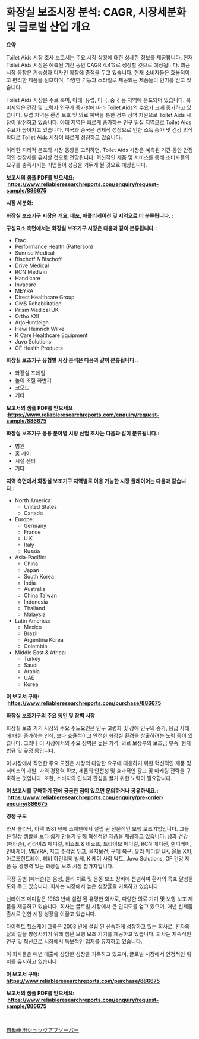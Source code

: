 <p><h1>화장실 보조시장 분석: CAGR, 시장세분화 및 글로벌 산업 개요</h1></p><p><strong>요약</strong></p>
<p><p>Toilet Aids 시장 조사 보고서는 주요 시장 상황에 대한 상세한 정보를 제공합니다. 현재 Toilet Aids 시장은 예측된 기간 동안 CAGR 4.4%로 성장할 것으로 예상됩니다. 최근 시장 동향은 기능성과 디자인 확장에 중점을 두고 있습니다. 현재 소비자들은 효율적이고 편리한 제품을 선호하며, 다양한 기능과 스타일로 제공되는 제품들이 인기를 얻고 있습니다.</p><p>Toilet Aids 시장은 주로 북미, 아태, 유럽, 미국, 중국 등 지역에 분포되어 있습니다. 북미지역은 건강 및 고령자 인구가 증가함에 따라 Toilet Aids의 수요가 크게 증가하고 있습니다. 유럽 지역은 환경 보호 및 의료 혜택을 통한 정부 정책 지원으로 Toilet Aids 시장이 발전하고 있습니다. 아태 지역은 빠르게 증가하는 인구 밀집 지역으로 Toilet Aids 수요가 높아지고 있습니다. 미국과 중국은 경제적 성장으로 인한 소득 증가 및 건강 의식 확대로 Toilet Aids 시장이 빠르게 성장하고 있습니다.</p><p>이러한 지리적 분포와 시장 동향을 고려하면, Toilet Aids 시장은 예측된 기간 동안 안정적인 성장세를 유지할 것으로 전망됩니다. 혁신적인 제품 및 서비스를 통해 소비자들의 요구를 충족시키는 기업들이 성공을 거두게 될 것으로 예상됩니다.</p></p>
<p><strong>보고서의 샘플 PDF를 받으세요: &nbsp;<a href="https://www.reliableresearchreports.com/enquiry/request-sample/886675">https://www.reliableresearchreports.com/enquiry/request-sample/886675</a></strong></p>
<p><strong>시장 세분화:</strong></p>
<p><strong> 화장실 보조기구 시장은 개요, 배포, 애플리케이션 및 지역으로 더 분류됩니다. :</strong></p>
<p><strong>구성요소 측면에서는 화장실 보조기구 시장은 다음과 같이 분류됩니다.:</strong></p>
<p><ul><li>Etac</li><li>Performance Health (Patterson)</li><li>Sunrise Medical</li><li>Bischoff & Bischoff</li><li>Drive Medical</li><li>RCN Medizin</li><li>Handicare</li><li>Invacare</li><li>MEYRA</li><li>Direct Healthcare Group</li><li>GMS Rehabilitation</li><li>Prism Medical UK</li><li>Ortho XXI</li><li>ArjoHuntleigh</li><li>Hewi Heinrich Wilke</li><li>K Care Healthcare Equipment</li><li>Juvo Solutions</li><li>GF Health Products</li></ul></p>
<p><strong> 화장실 보조기구 유형별 시장 분석은 다음과 같이 분류됩니다.:</strong></p>
<p><ul><li>화장실 프레임</li><li>높이 조절 좌변기</li><li>코모드</li><li>기타</li></ul></p>
<p><strong>보고서의 샘플 PDF를 받으세요 :<a href="https://www.reliableresearchreports.com/enquiry/request-sample/886675">https://www.reliableresearchreports.com/enquiry/request-sample/886675</a></strong></p>
<p><strong> 화장실 보조기구 응용 분야별 시장 산업 조사는 다음과 같이 분류됩니다.:</strong></p>
<p><ul><li>병원</li><li>홈 케어</li><li>시설 센터</li><li>기타</li></ul></p>
<p><strong>지역 측면에서 화장실 보조기구 지역별로 이용 가능한 시장 플레이어는 다음과 같습니다.:</strong></p>
<p><ul>
    <li>
        North America:
        <ul>
            <li>United States</li>
            <li>Canada</li>
        </ul>
    </li>
    <li>
        Europe:
        <ul>
            <li>Germany</li>
            <li>France</li>
            <li>U.K.</li>
            <li>Italy</li>
            <li>Russia</li>
        </ul>
    </li>
    <li>
        Asia-Pacific:
        <ul>
            <li>China</li>
            <li>Japan</li>
            <li>South Korea</li>
            <li>India</li>
            <li>Australia</li>
            <li>China Taiwan</li>
            <li>Indonesia</li>
            <li>Thailand</li>
            <li>Malaysia</li>
        </ul>
    </li>
    <li>
        Latin America:
        <ul>
            <li>Mexico</li>
            <li>Brazil</li>
            <li>Argentina Korea</li>
            <li>Colombia</li>
        </ul>
    </li>
    <li>
        Middle East & Africa:
        <ul>
            <li>Turkey</li>
            <li>Saudi</li>
            <li>Arabia</li>
            <li>UAE</li>
            <li>Korea</li>
        </ul>
    </li>
    </ul></p>
<p><strong>이 보고서 구매: &nbsp;<a href="https://www.reliableresearchreports.com/purchase/886675">https://www.reliableresearchreports.com/purchase/886675</a></strong></p>
<p><strong>화장실 보조기구의 주요 동인 및 장벽 시장</strong></p>
<p><p>화장실 보조 기기 시장의 주요 주도요인은 인구 고령화 및 장애 인구의 증가, 응급 사태에 대한 증가하는 인식, 보다 효율적이고 안전한 화장실 환경을 창출하려는 노력 등이 있습니다. 그러나 이 시장에서의 주요 장벽은 높은 가격, 의료 보장부의 보조금 부족, 현지 법규 및 규정 등입니다.</p><p>이 시장에서 직면한 주요 도전은 시장의 다양한 요구에 대응하기 위한 혁신적인 제품 및 서비스의 개발, 가격 경쟁력 확보, 제품의 안전성 및 효과적인 광고 및 마케팅 전략을 구축하는 것입니다. 또한, 소비자의 인식과 관심을 끌기 위한 노력이 필요합니다.</p></p>
<p><strong>이 보고서를 구매하기 전에 궁금한 점이 있으면 문의하거나 공유하세요.: &nbsp;<a href="https://www.reliableresearchreports.com/enquiry/pre-order-enquiry/886675">https://www.reliableresearchreports.com/enquiry/pre-order-enquiry/886675</a></strong></p>
<p><strong>경쟁 구도</strong></p>
<p><p>와셔 클리닉, 이택 1981 년에 스웨덴에서 설립 된 전문적인 보행 보조기업입니다. 그들은 일상 생활을 보다 쉽게 만들기 위해 혁신적인 제품을 제공하고 있습니다. 성과 건강 (패터슨), 선라이즈 메디컬, 비쇼프 & 비쇼프, 드라이브 메디컬, RCN 메디진, 핸디케어, 인바케어, MEYRA, 지그 수작업 두그, 을지보건, 구매 복구, 유리 메디칼 UK, 올토 XXI, 아르조헌트레이, 헤비 하인리히 빌케, K 케어 사회 닥트, Juvo Solutions, GF 건강 제품 등 경쟁력 있는 화장실 보조 시장 참가자입니다.</p><p>극장 공범 (페터슨)는 음성, 물리 치료 및 운동 보조 장비에 전념하여 환자의 목표 달성을 도와 주고 있습니다. 회사는 시장에서 높은 성장률을 기록하고 있습니다. </p><p>선라이즈 메디칼은 1983 년에 설립 된 유명한 회사로, 다양한 의료 기기 및 보행 보조 제품을 제공하고 있습니다. 회사는 글로벌 시장에서 큰 인지도를 얻고 있으며, 매년 신제품 출시로 인한 시장 성장을 이끌고 있습니다.</p><p>다이렉트 헬스케어 그룹은 2003 년에 설립 된 신속하게 성장하고 있는 회사로, 환자의 삶의 질을 향상시키기 위해 첨단 보행 보조 기기를 제공하고 있습니다. 회사는 지속적인 연구 및 혁신으로 시장에서 독보적인 입지를 유지하고 있습니다. </p><p>이 회사들은 매년 매출에 상당한 성장을 기록하고 있으며, 글로벌 시장에서 안정적인 위치를 유지하고 있습니다.</p></p>
<p><strong>이 보고서 구매: &nbsp; <a href="https://www.reliableresearchreports.com/purchase/886675">https://www.reliableresearchreports.com/purchase/886675</a></strong></p>
<p><strong>보고서의 샘플 PDF를 받으세요: &nbsp;<a href="https://www.reliableresearchreports.com/enquiry/request-sample/886675">https://www.reliableresearchreports.com/enquiry/request-sample/886675</a></strong><strong></strong></p>
<p>&nbsp;</p>
<p><p><a href="https://github.com/Sophiaard2003/Market-Research-Report-List-1/blob/main/473880517407.md">自動車用ショックアブソーバー</a></p></p>